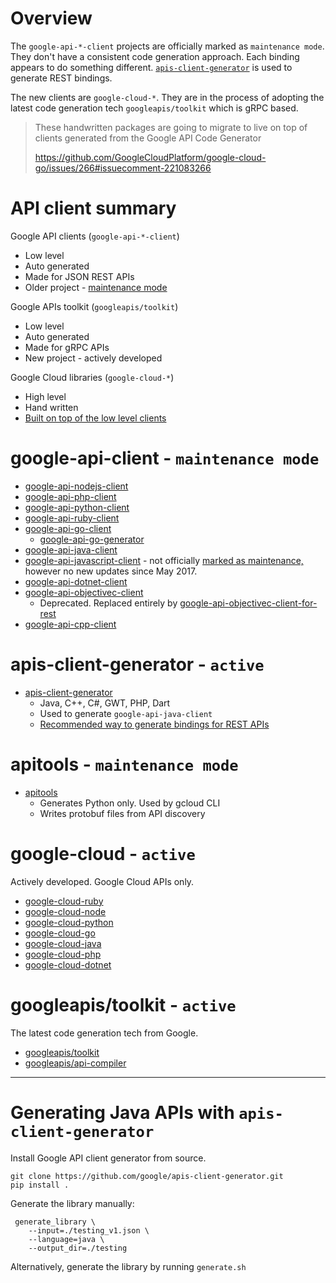 # Overview

The `google-api-*-client` projects are officially marked as `maintenance mode`. They don't have a consistent code generation approach. Each binding appears to do something different. [`apis-client-generator`](https://github.com/google/apis-client-generator) is used to generate REST bindings.

The new clients are `google-cloud-*`. They are in the process of adopting the latest code generation tech `googleapis/toolkit` which is gRPC based.

> These handwritten packages are going to migrate to live on top of clients generated from the Google API Code Generator
>
> https://github.com/GoogleCloudPlatform/google-cloud-go/issues/266#issuecomment-221083266

# API client summary

Google API clients (`google-api-*-client`)
- Low level
- Auto generated
- Made for JSON REST APIs
- Older project - [maintenance mode](https://github.com/GoogleCloudPlatform/google-cloud-ruby/issues/1604#issuecomment-316834237)

Google APIs toolkit (`googleapis/toolkit`)
- Low level
- Auto generated
- Made for gRPC APIs
- New project - actively developed

Google Cloud libraries (`google-cloud-*`)
- High level
- Hand written
- [Built on top of the low level clients](https://github.com/GoogleCloudPlatform/google-cloud-ruby/issues/1604#issuecomment-316841696)

# google-api-client - `maintenance mode`

- [google-api-nodejs-client](https://github.com/google/google-api-nodejs-client)
- [google-api-php-client](https://github.com/google/google-api-php-client)
- [google-api-python-client](https://github.com/google/google-api-python-client)
- [google-api-ruby-client](https://github.com/google/google-api-ruby-client)
- [google-api-go-client](https://github.com/google/google-api-go-client)
  - [google-api-go-generator](https://github.com/google/google-api-go-client/tree/master/google-api-go-generator)
- [google-api-java-client](https://github.com/google/google-api-java-client)
- [google-api-javascript-client](https://github.com/google/google-api-javascript-client) - not officially [marked as maintenance,](https://github.com/google/google-api-javascript-client/issues/320) however no new updates since May 2017.
- [google-api-dotnet-client](https://github.com/google/google-api-dotnet-client)
- [google-api-objectivec-client](https://github.com/google/google-api-objectivec-client)
  - Deprecated. Replaced entirely by [google-api-objectivec-client-for-rest](https://github.com/google/google-api-objectivec-client-for-rest)
- [google-api-cpp-client](https://github.com/google/google-api-cpp-client)

# apis-client-generator - `active`

- [apis-client-generator](https://github.com/google/apis-client-generator)
  - Java, C++, C#, GWT, PHP, Dart
  - Used to generate `google-api-java-client`
  - [Recommended way to generate bindings for REST APIs](https://github.com/google/apis-client-generator/issues/31#issuecomment-323881910)

# apitools - `maintenance mode`

- [apitools](https://github.com/google/apitools)
  - Generates Python only. Used by gcloud CLI
  - Writes protobuf files from API discovery

# google-cloud - `active`

Actively developed. Google Cloud APIs only.

- [google-cloud-ruby](https://github.com/GoogleCloudPlatform/google-cloud-ruby)
- [google-cloud-node](https://github.com/GoogleCloudPlatform/google-cloud-node)
- [google-cloud-python](https://github.com/GoogleCloudPlatform/google-cloud-python)
- [google-cloud-go](https://github.com/GoogleCloudPlatform/google-cloud-go)
- [google-cloud-java](https://github.com/GoogleCloudPlatform/google-cloud-java)
- [google-cloud-php](https://github.com/GoogleCloudPlatform/google-cloud-php)
- [google-cloud-dotnet](https://github.com/GoogleCloudPlatform/google-cloud-dotnet)

# googleapis/toolkit - `active`

The latest code generation tech from Google.

- [googleapis/toolkit](https://github.com/googleapis/toolkit)
- [googleapis/api-compiler](https://github.com/googleapis/api-compiler)

---

# Generating Java APIs with `apis-client-generator`

Install Google API client generator from source.

```
git clone https://github.com/google/apis-client-generator.git
pip install .
```

Generate the library manually:

```
 generate_library \
    --input=./testing_v1.json \
    --language=java \
    --output_dir=./testing
```

Alternatively, generate the library by running `generate.sh`
